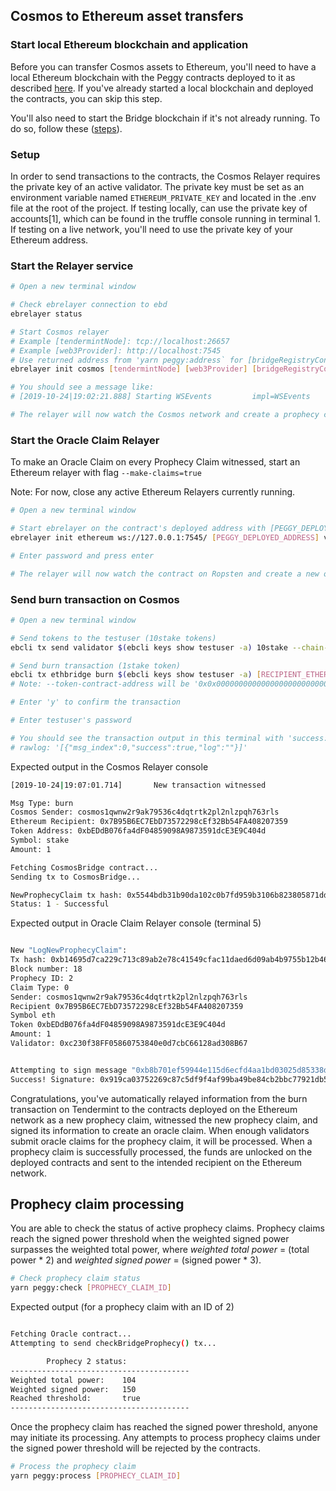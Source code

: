 ## Cosmos to Ethereum asset transfers

### Start local Ethereum blockchain and application

Before you can transfer Cosmos assets to Ethereum, you'll need to have a local Ethereum blockchain with the Peggy contracts deployed to it as described [here](./local-ethereum-usage.md). If you've already started a local blockchain and deployed the contracts, you can skip this step.

You'll also need to start the Bridge blockchain if it's not already running. To do so, follow these ([steps](./initialization.md)).

### Setup

In order to send transactions to the contracts, the Cosmos Relayer requires the private key of an active validator. The private key must be set as an environment variable named `ETHEREUM_PRIVATE_KEY` and located in the .env file at the root of the project. If testing locally, can use the private key of accounts[1], which can be found in the truffle console running in terminal 1. If testing on a live network, you'll need to use the private key of your Ethereum address.

### Start the Relayer service

```bash
# Open a new terminal window

# Check ebrelayer connection to ebd
ebrelayer status

# Start Cosmos relayer
# Example [tendermintNode]: tcp://localhost:26657
# Example [web3Provider]: http://localhost:7545
# Use returned address from 'yarn peggy:address` for [bridgeRegistryContractAddress]
ebrelayer init cosmos [tendermintNode] [web3Provider] [bridgeRegistryContractAddress]

# You should see a message like:
# [2019-10-24|19:02:21.888] Starting WSEvents         impl=WSEvents

# The relayer will now watch the Cosmos network and create a prophecy claim whenever it detects a burn or lock event
```

### Start the Oracle Claim Relayer

To make an Oracle Claim on every Prophecy Claim witnessed, start an Ethereum relayer with flag `--make-claims=true`

Note: For now, close any active Ethereum Relayers currently running.

```bash
# Open a new terminal window

# Start ebrelayer on the contract's deployed address with [PEGGY_DEPLOYED_ADDRESS]
ebrelayer init ethereum ws://127.0.0.1:7545/ [PEGGY_DEPLOYED_ADDRESS] validator --make-claims=true --chain-id=peggy

# Enter password and press enter

# The relayer will now watch the contract on Ropsten and create a new oracle claim whenever it detects a new prophecy claim event
```

### Send burn transaction on Cosmos

```bash
# Open a new terminal window

# Send tokens to the testuser (10stake tokens)
ebcli tx send validator $(ebcli keys show testuser -a) 10stake --chain-id=peggy --yes

# Send burn transaction (1stake token)
ebcli tx ethbridge burn $(ebcli keys show testuser -a) [RECIPIENT_ETHEREUM_ADDRESS] 1stake --from testuser --chain-id peggy --ethereum-chain-id 3 --token-contract-address [TOKEN_CONTRACT_ADDRESS]
# Note: --token-contract-address will be '0x0x0000000000000000000000000000000000000000' for Ethereum

# Enter 'y' to confirm the transaction

# Enter testuser's password

# You should see the transaction output in this terminal with 'success:true' in the 'rawlog' field:
# rawlog: '[{"msg_index":0,"success":true,"log":""}]'

```

Expected output in the Cosmos Relayer console

```bash
[2019-10-24|19:07:01.714]       New transaction witnessed

Msg Type: burn
Cosmos Sender: cosmos1qwnw2r9ak79536c4dqtrtk2pl2nlzpqh763rls
Ethereum Recipient: 0x7B95B6EC7EbD73572298cEf32Bb54FA408207359
Token Address: 0xbEDdB076fa4dF04859098A9873591dcE3E9C404d
Symbol: stake
Amount: 1

Fetching CosmosBridge contract...
Sending tx to CosmosBridge...

NewProphecyClaim tx hash: 0x5544bdb31b90da102c0b7fd959b3106b823805871ddcbe972a7877ad15164631
Status: 1 - Successful
```

Expected output in Oracle Claim Relayer console (terminal 5)

```bash

New "LogNewProphecyClaim":
Tx hash: 0xb14695d7ca229c713c89ab2e78c41549cfac11daed6d09ab4b9755b12b46f17c
Block number: 18
Prophecy ID: 2
Claim Type: 0
Sender: cosmos1qwnw2r9ak79536c4dqtrtk2pl2nlzpqh763rls
Recipient 0x7B95B6EC7EbD73572298cEf32Bb54FA408207359
Symbol eth
Token 0xbEDdB076fa4dF04859098A9873591dcE3E9C404d
Amount: 1
Validator: 0xc230f38FF05860753840e0d7cbC66128ad308B67


Attempting to sign message "0xb8b701ef59944e115d6ecfd4aa1bd03025d85338d771b0099d4061923bd0a1ed" with account "c230f38ff05860753840e0d7cbc66128ad308b67"...
Success! Signature: 0x919ca03752269c87c5df9f4af99ba49be84cb2bbc77921db581719379e95c548164b55822e89294b8066f77812695d9575b4827c04592d4daa41dd087ba1ba7f01
```

Congratulations, you've automatically relayed information from the burn transaction on Tendermint to the contracts deployed on the Ethereum network as a new prophecy claim, witnessed the new prophecy claim, and signed its information to create an oracle claim. When enough validators submit oracle claims for the prophecy claim, it will be processed. When a prophecy claim is successfully processed, the funds are unlocked on the deployed contracts and sent to the intended recipient on the Ethereum network.   

## Prophecy claim processing

You are able to check the status of active prophecy claims. Prophecy claims reach the signed power threshold when the weighted signed power surpasses the weighted total power, where *weighted total power* = (total power * 2) and *weighted signed power* = (signed power * 3).

```bash
# Check prophecy claim status
yarn peggy:check [PROPHECY_CLAIM_ID]
```

Expected output (for a prophecy claim with an ID of 2)

```bash

Fetching Oracle contract...
Attempting to send checkBridgeProphecy() tx...

        Prophecy 2 status:
----------------------------------------
Weighted total power:    104
Weighted signed power:   150
Reached threshold:       true
----------------------------------------
```   


Once the prophecy claim has reached the signed power threshold, anyone may initiate its processing. Any attempts to process prophecy claims under the signed power threshold will be rejected by the contracts.   


```bash
# Process the prophecy claim
yarn peggy:process [PROPHECY_CLAIM_ID]
```